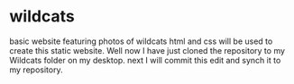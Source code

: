 # wildcats
basic website featuring photos of wildcats
html and css will be used to create this static website. 
Well now I have just cloned the repository to my Wildcats folder on my desktop. next I will commit this edit and synch it to my repository. 